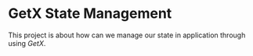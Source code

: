 # GetX State Management

 This project is about how can we manage our state in application through using *GetX*.
 
 
